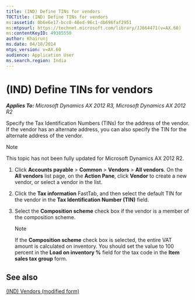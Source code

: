 ```yaml
---
title: (IND) Define TINs for vendors
TOCTitle: (IND) Define TINs for vendors
ms:assetid: 0b6e6e17-bcc0-48ed-96c1-db696faf2951
ms:mtpsurl: https://technet.microsoft.com/library/JJ664471(v=AX.60)
ms:contentKeyID: 49385550
author: Khairunj
ms.date: 04/18/2014
mtps_version: v=AX.60
audience: Application User
ms.search.region: India
---
```


# (IND) Define TINs for vendors 


_**Applies To:** Microsoft Dynamics AX 2012 R3, Microsoft Dynamics AX 2012 R2_

Specify the Tax Identification Numbers (TINs) for the address of the vendor. If the vendor has an alternate address, you can also specify the TIN for the alternate address of the vendor.


> [!NOTE]
> <P>This topic has not been fully updated for Microsoft Dynamics AX 2012 R2.</P>



1.  Click **Accounts payable** \> **Common** \> **Vendors** \> **All vendors**. On the **All vendors** list page, on the **Action Pane**, click **Vendor** to create a new vendor, or select a vendor in the list.

2.  Click the **Tax information** FastTab, and then select the default TIN for the vendor in the **Tax Identification Number (TIN)** field.

3.  Select the **Composition scheme** check box if the vendor is a member of the composition scheme.
    

    > [!NOTE]
    > <P>If the <STRONG>Composition scheme</STRONG> check box is selected, the entire VAT amount is calculated on inventory. You should set the value to 100 percent in the <STRONG>Load on inventory %</STRONG> field for the tax code in the <STRONG>Item sales tax group</STRONG> form.</P>



## See also

[(IND) Vendors (modified form)](https://technet.microsoft.com/library/jj664890\(v=ax.60\))

  


